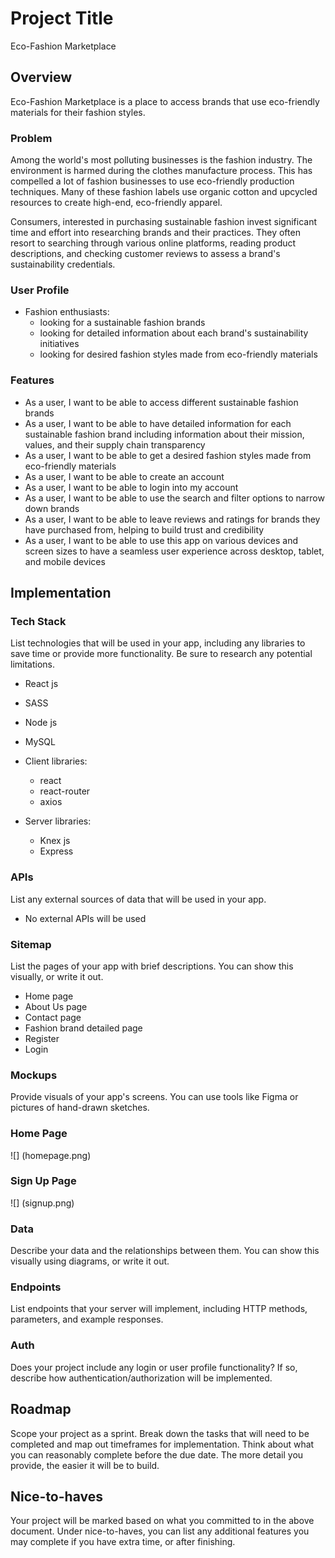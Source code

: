 # Project Title
Eco-Fashion Marketplace
## Overview

Eco-Fashion Marketplace is a place to access brands that use eco-friendly materials for their fashion styles.

### Problem

Among the world's most polluting businesses is the fashion industry. The environment is harmed during the clothes manufacture process. This has compelled a lot of fashion businesses to use eco-friendly production techniques. Many of these fashion labels use organic cotton and upcycled resources to create high-end, eco-friendly apparel. 

Consumers, interested in purchasing sustainable fashion invest significant time  and effort into researching brands and their practices. They often resort to searching through various online platforms, reading product descriptions, and checking customer reviews to assess a brand's sustainability credentials. 

### User Profile

- Fashion enthusiasts:
    - looking for a sustainable fashion brands
    - looking for detailed information about each brand's sustainability initiatives
    - looking for desired fashion styles made from eco-friendly materials
    

### Features

- As a user, I want to be able to access different sustainable fashion brands
- As a user, I want to be able to have detailed information for each sustainable fashion brand including information about their mission, values, and their supply chain transparency
- As a user, I want to be able to get a desired fashion styles made from eco-friendly materials
- As a user, I want to be able to create an account 
- As a user, I want to be able to login into my account
- As a user, I want to be able to use the search and filter options to narrow down brands
- As a user, I want to be able to leave reviews and ratings for brands they have purchased from, helping to build trust and credibility 
- As a user, I want to be able to use this app on various devices and screen sizes to have a seamless user experience across desktop, tablet, and mobile devices

## Implementation

### Tech Stack

List technologies that will be used in your app, including any libraries to save time or provide more functionality. Be sure to research any potential limitations.

- React js
- SASS
- Node js
- MySQL

- Client libraries:
    - react
    - react-router
    - axios

- Server libraries:
    - Knex js
    - Express 
    
### APIs

List any external sources of data that will be used in your app.

- No external APIs will be used

### Sitemap

List the pages of your app with brief descriptions. You can show this visually, or write it out.

- Home page
- About Us page
- Contact page
- Fashion brand detailed page
- Register
- Login

### Mockups

Provide visuals of your app's screens. You can use tools like Figma or pictures of hand-drawn sketches.

### Home Page
![] (homepage.png)

### Sign Up Page
![] (signup.png)






### Data

Describe your data and the relationships between them. You can show this visually using diagrams, or write it out. 

### Endpoints

List endpoints that your server will implement, including HTTP methods, parameters, and example responses.

### Auth

Does your project include any login or user profile functionality? If so, describe how authentication/authorization will be implemented.

## Roadmap

Scope your project as a sprint. Break down the tasks that will need to be completed and map out timeframes for implementation. Think about what you can reasonably complete before the due date. The more detail you provide, the easier it will be to build.

## Nice-to-haves

Your project will be marked based on what you committed to in the above document. Under nice-to-haves, you can list any additional features you may complete if you have extra time, or after finishing.
